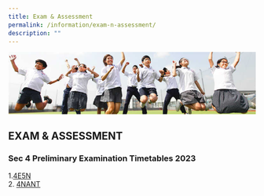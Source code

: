 ```yaml
---
title: Exam & Assessment
permalink: /information/exam-n-assessment/
description: ""
---
```

![](/images/Hildan%20Matters/Exam%20Banner.jpg)

EXAM &amp; ASSESSMENT
-----------------

### Sec 4 Preliminary Examination Timetables 2023
1.[4E5N](/files/Sec%204%20Preliminary%20Exam/2023%204e5n%20prelim%20exam%20schedule_finalv2.pdf)<br>
2. [4NANT](/files/Sec%204%20Preliminary%20Exam/2023%204nant_prelim_exam%20schedule_final.pdf)

